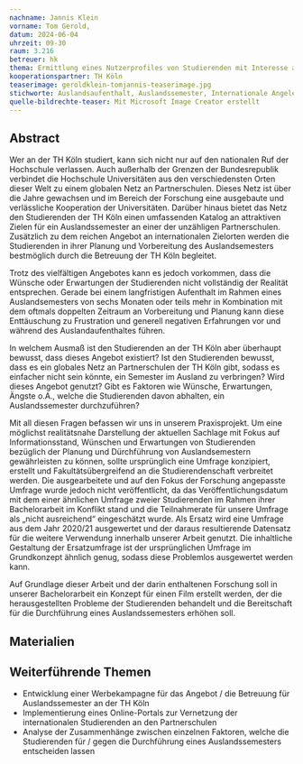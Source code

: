 ```yaml
---
nachname: Jannis Klein
vorname: Tom Gerold,
datum: 2024-06-04
uhrzeit: 09-30
raum: 3.216 
betreuer: hk
thema: Ermittlung eines Nutzerprofiles von Studierenden mit Interesse an einem Auslandssemester
kooperationspartner: TH Köln
teaserimage: geroldklein-tomjannis-teaserimage.jpg
stichworte: Auslandsaufenthalt, Auslandssemester, Internationale Angelegenheiten,  
quelle-bildrechte-teaser: Mit Microsoft Image Creator erstellt
---
```


## Abstract
Wer an der TH Köln studiert, kann sich nicht nur auf den nationalen Ruf der Hochschule verlassen. Auch außerhalb der Grenzen der Bundesrepublik verbindet die Hochschule Universitäten aus den verschiedensten Orten dieser Welt zu einem globalen Netz an Partnerschulen. Dieses Netz ist über die Jahre gewachsen und im Bereich der Forschung eine ausgebaute und verlässliche Kooperation der Universitäten. Darüber hinaus bietet das Netz den Studierenden der TH Köln einen umfassenden Katalog an attraktiven Zielen für ein Auslandssemester an einer der unzähligen Partnerschulen. Zusätzlich zu dem reichen Angebot an internationalen Zielorten werden die Studierenden in ihrer Planung und Vorbereitung des Auslandsemesters bestmöglich durch die Betreuung der TH Köln begleitet. 

Trotz des vielfältigen Angebotes kann es jedoch vorkommen, dass die Wünsche oder Erwartungen der Studierenden nicht vollständig der Realität entsprechen. Gerade bei einem langfristigen Aufenthalt im Rahmen eines Auslandsemesters von sechs Monaten oder teils mehr in Kombination mit dem oftmals doppelten Zeitraum an Vorbereitung und Planung kann diese Enttäuschung zu Frustration und generell negativen Erfahrungen vor und während des Auslandaufenthaltes führen.

In welchem Ausmaß ist den Studierenden an der TH Köln aber überhaupt bewusst, dass dieses Angebot existiert?
Ist den Studierenden bewusst, dass es ein globales Netz an Partnerschulen der TH Köln gibt, sodass es einfacher nicht sein könnte, ein Semester im Ausland zu verbringen?
Wird dieses Angebot genutzt?
Gibt es Faktoren wie Wünsche, Erwartungen, Ängste o.A., welche die Studierenden davon abhalten, ein Auslandssemester durchzuführen?

Mit all diesen Fragen befassen wir uns in unserem Praxisprojekt. Um eine möglichst realitätsnahe Darstellung der aktuellen Sachlage mit Fokus auf Informationsstand, Wünschen und Erwartungen von Studierenden bezüglich der Planung und Dürchführung von Auslandsemestern gewährleisten zu können, sollte ursprünglich eine Umfrage konzipiert, erstellt und Fakultätsübergreifend an die Studierendenschaft verbreitet werden. Die ausgearbeitete und auf den Fokus der Forschung angepasste Umfrage wurde jedoch nicht veröffentlicht, da das Veröffentlichungsdatum mit dem einer ähnlichen Umfrage zweier Studierenden im Rahmen ihrer Bachelorarbeit im Konflikt stand und die Teilnahmerate für unsere Umfrage als „nicht ausreichend“ eingeschätzt wurde. Als Ersatz wird eine Umfrage aus dem Jahr 2020/21 ausgewertet und der daraus resultierende Datensatz für die weitere Verwendung innerhalb unserer Arbeit genutzt. Die inhaltliche Gestaltung der Ersatzumfrage ist der ursprünglichen Umfrage im Grundkonzept ähnlich genug, sodass diese Problemlos ausgewertet werden kann. 

Auf Grundlage dieser Arbeit und der darin enthaltenen Forschung soll in unserer Bachelorarbeit ein Konzept für einen Film erstellt werden, der die herausgestellten Probleme der Studierenden behandelt und die Bereitschaft für die Durchführung eines Auslandssemesters erhöhen soll.

## Materialien

## Weiterführende Themen
* Entwicklung einer Werbekampagne für das Angebot / die Betreuung für Auslandssemester an der TH Köln
* Implementierung eines Online-Portals zur Vernetzung der internationalen Studierenden an den Partnerschulen
* Analyse der Zusammenhänge zwischen einzelnen Faktoren, welche die Studierenden für / gegen die Durchführung eines Auslandssemesters entscheiden lassen
